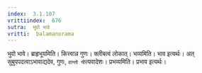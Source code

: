 ```yaml
---
index:  3.1.107
vrittiindex:  676
sutra:  भुवो भावे
vritti:  balamanorama 
---
```


भुवो भावे। ब्राहृभूयमिति। कित्त्वान्न गुणः। क्लीबत्वं लोकात्। भव्यमिति। भाव इत्यर्थः। अत् सुबुपपदत्वाऽभावाद्यदेव, गुणः, `वान्तो यी`त्यवादेशः। प्रभव्यमिति। प्रभाव इत्यर्थः।

